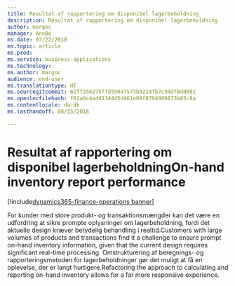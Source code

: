 ```yaml
---
title: Resultat af rapportering om disponibel lagerbeholdning
description: Resultat af rapportering om disponibel lagerbeholdning
author: margoc
manager: AnnBe
ms.date: 07/22/2018
ms.topic: article
ms.prod: 
ms.service: business-applications
ms.technology: 
ms.author: margoc
audience: end-user
ms.translationtype: HT
ms.sourcegitcommit: 62ff356275ffd55047573b9224fb7c94df8dd602
ms.openlocfilehash: f61a0c4ad41344d5d461e09f8704986873b85c8a
ms.contentlocale: da-dk
ms.lasthandoff: 08/15/2018

---
```

#  <a name="on-hand-inventory-report-performance"></a><span data-ttu-id="f3d28-103">Resultat af rapportering om disponibel lagerbeholdning</span><span class="sxs-lookup"><span data-stu-id="f3d28-103">On-hand inventory report performance</span></span>

[!include[dynamics365-finance-operations banner](../includes/dynamics365-finance-operations.md)]



<span data-ttu-id="f3d28-104">For kunder med store produkt- og transaktionsmængder kan det være en udfordring at sikre prompte oplysninger om lagerbeholdning, fordi det aktuelle design kræver betydelig behandling i realtid.</span><span class="sxs-lookup"><span data-stu-id="f3d28-104">Customers with large volumes of products and transactions find it a challenge to ensure prompt on-hand inventory information, given that the current design requires significant real-time processing.</span></span> <span data-ttu-id="f3d28-105">Omstrukturering af beregnings- og rapporteringsmetoden for lagerbeholdninger gør det muligt at få en oplevelse, der er langt hurtigere.</span><span class="sxs-lookup"><span data-stu-id="f3d28-105">Refactoring the approach to calculating and reporting on-hand inventory allows for a far more responsive experience.</span></span>

